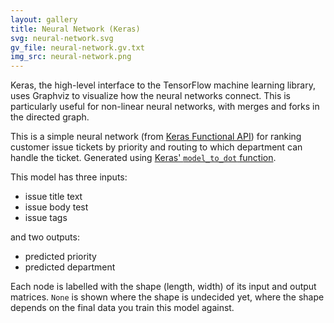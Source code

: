```yaml
---
layout: gallery
title: Neural Network (Keras)
svg: neural-network.svg
gv_file: neural-network.gv.txt
img_src: neural-network.png
---
```

Keras, the high-level interface to the TensorFlow machine learning library,
uses Graphviz to visualize how the neural networks connect. This is
particularly useful for non-linear neural networks, with merges and forks in
the directed graph.

This is a simple neural network (from [Keras Functional
API](https://keras.io/guides/functional_api/)) for ranking customer issue
tickets by priority and routing to which department can handle the ticket.
Generated using [Keras' `model_to_dot`
function](https://keras.io/api/utils/model_plotting_utils/).

This model has three inputs:

- issue title text
- issue body test
- issue tags

and two outputs:

- predicted priority
- predicted department

Each node is labelled with the shape (length, width) of its input and output
matrices. `None` is shown where the shape is undecided yet, where the shape
depends on the final data you train this model against.

